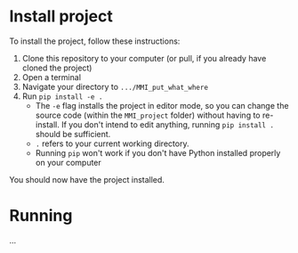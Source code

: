 # Install project
To install the project, follow these instructions:
1. Clone this repository to your computer (or pull, if you already have cloned the project) 
1. Open a terminal
2. Navigate your directory to `.../MMI_put_what_where`
3. Run `pip install -e .`
   - The `-e` flag installs the project in editor mode, so you can change the source code (within the `MMI_project` folder)
   without having to re-install. If you don't intend to edit anything, running `pip install .` should be sufficient.
   - `.` refers to your current working directory.
   - Running `pip` won't work if you don't have Python installed properly on your computer

You should now have the project installed.

# Running
...
